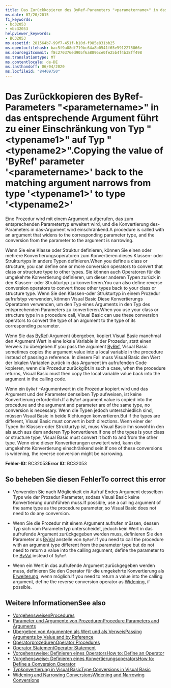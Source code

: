 ```yaml
---
title: Das Zurückkopieren des ByRef-Parameters "<parametername>" in das entsprechende Argument führt zu einer Einschränkung von Typ "<typename1>" auf Typ "<typename2>".
ms.date: 07/20/2015
f1_keywords:
- bc32053
- vbc32053
helpviewer_keywords:
- BC32053
ms.assetid: 281564b7-99f7-451f-b10d-f985e831bb25
ms.openlocfilehash: bac5f9a88df719bc64a8b0541f65e5912275866e
ms.sourcegitcommit: f8c270376ed905f6a8896ce0fe25b4f4b38ff498
ms.translationtype: MT
ms.contentlocale: de-DE
ms.lasthandoff: 06/04/2020
ms.locfileid: "84409750"
---
```

# <a name="copying-the-value-of-byref-parameter-parametername-back-to-the-matching-argument-narrows-from-type-typename1-to-type-typename2"></a><span data-ttu-id="021c3-102">Das Zurückkopieren des ByRef-Parameters "\<parametername>" in das entsprechende Argument führt zu einer Einschränkung von Typ "\<typename1>" auf Typ "\<typename2>".</span><span class="sxs-lookup"><span data-stu-id="021c3-102">Copying the value of 'ByRef' parameter '\<parametername>' back to the matching argument narrows from type '\<typename1>' to type '\<typename2>'</span></span>
<span data-ttu-id="021c3-103">Eine Prozedur wird mit einem Argument aufgerufen, das zum entsprechenden Parametertyp erweitert wird, und die Konvertierung des-Parameters in das-Argument wird einschränkend.</span><span class="sxs-lookup"><span data-stu-id="021c3-103">A procedure is called with an argument that widens to the corresponding parameter type, and the conversion from the parameter to the argument is narrowing.</span></span>  
  
 <span data-ttu-id="021c3-104">Wenn Sie eine Klasse oder Struktur definieren, können Sie einen oder mehrere Konvertierungsoperatoren zum Konvertieren dieses Klassen- oder Strukturtyps in andere Typen definieren.</span><span class="sxs-lookup"><span data-stu-id="021c3-104">When you define a class or structure, you can define one or more conversion operators to convert that class or structure type to other types.</span></span> <span data-ttu-id="021c3-105">Sie können auch Operatoren für die umgekehrte Konvertierung definieren, um dieser anderen Typen zurück in den Klassen- oder Strukturtyp zu konvertieren.</span><span class="sxs-lookup"><span data-stu-id="021c3-105">You can also define reverse conversion operators to convert those other types back to your class or structure type.</span></span> <span data-ttu-id="021c3-106">Wenn Sie den Klassen-oder Strukturtyp in einem Prozedur aufrufstyp verwenden, können Visual Basic Diese Konvertierungs Operatoren verwenden, um den Typ eines Arguments in den Typ des entsprechenden Parameters zu konvertieren.</span><span class="sxs-lookup"><span data-stu-id="021c3-106">When you use your class or structure type in a procedure call, Visual Basic can use these conversion operators to convert the type of an argument to the type of its corresponding parameter.</span></span>  
  
 <span data-ttu-id="021c3-107">Wenn Sie das [ByRef](../modifiers/byref.md)-Argument übergeben, kopiert Visual Basic manchmal den Argument Wert in eine lokale Variable in der Prozedur, statt einen Verweis zu übergeben.</span><span class="sxs-lookup"><span data-stu-id="021c3-107">If you pass the argument [ByRef](../modifiers/byref.md), Visual Basic sometimes copies the argument value into a local variable in the procedure instead of passing a reference.</span></span> <span data-ttu-id="021c3-108">In diesem Fall muss Visual Basic den Wert der lokalen Variablen zurück in das Argument im aufrufenden Code kopieren, wenn die Prozedur zurückgibt.</span><span class="sxs-lookup"><span data-stu-id="021c3-108">In such a case, when the procedure returns, Visual Basic must then copy the local variable value back into the argument in the calling code.</span></span>  
  
 <span data-ttu-id="021c3-109">Wenn ein `ByRef` -Argumentwert in die Prozedur kopiert wird und das Argument und der Parameter denselben Typ aufweisen, ist keine Konvertierung erforderlich.</span><span class="sxs-lookup"><span data-stu-id="021c3-109">If a `ByRef` argument value is copied into the procedure and the argument and parameter are of the same type, no conversion is necessary.</span></span> <span data-ttu-id="021c3-110">Wenn die Typen jedoch unterschiedlich sind, müssen Visual Basic in beide Richtungen konvertieren.</span><span class="sxs-lookup"><span data-stu-id="021c3-110">But if the types are different, Visual Basic must convert in both directions.</span></span> <span data-ttu-id="021c3-111">Wenn einer der Typen Ihr Klassen-oder Strukturtyp ist, muss Visual Basic ihn sowohl in den als auch aus dem anderen Typ konvertieren.</span><span class="sxs-lookup"><span data-stu-id="021c3-111">If one of the types is your class or structure type, Visual Basic must convert it both to and from the other type.</span></span> <span data-ttu-id="021c3-112">Wenn eine dieser Konvertierungen erweitert wird, kann die umgekehrte Konvertierung einschränkend sein.</span><span class="sxs-lookup"><span data-stu-id="021c3-112">If one of these conversions is widening, the reverse conversion might be narrowing.</span></span>  
  
 <span data-ttu-id="021c3-113">**Fehler-ID:** BC32053</span><span class="sxs-lookup"><span data-stu-id="021c3-113">**Error ID:** BC32053</span></span>  
  
## <a name="to-correct-this-error"></a><span data-ttu-id="021c3-114">So beheben Sie diesen Fehler</span><span class="sxs-lookup"><span data-stu-id="021c3-114">To correct this error</span></span>  
  
- <span data-ttu-id="021c3-115">Verwenden Sie nach Möglichkeit ein Aufruf Endes Argument desselben Typs wie der Prozedur Parameter, sodass Visual Basic keine Konvertierung durchführen muss.</span><span class="sxs-lookup"><span data-stu-id="021c3-115">If possible, use a calling argument of the same type as the procedure parameter, so Visual Basic does not need to do any conversion.</span></span>  
  
- <span data-ttu-id="021c3-116">Wenn Sie die Prozedur mit einem Argument aufrufen müssen, dessen Typ sich vom Parametertyp unterscheidet, jedoch kein Wert in das aufrufende Argument zurückgegeben werden muss, definieren Sie den Parameter als [ByVal](../modifiers/byval.md) anstelle von `ByRef`.</span><span class="sxs-lookup"><span data-stu-id="021c3-116">If you need to call the procedure with an argument type different from the parameter type but do not need to return a value into the calling argument, define the parameter to be [ByVal](../modifiers/byval.md) instead of `ByRef`.</span></span>  
  
- <span data-ttu-id="021c3-117">Wenn ein Wert in das aufrufende Argument zurückgegeben werden muss, definieren Sie den Operator für die umgekehrte Konvertierung als [Erweiterung](../modifiers/widening.md), wenn möglich.</span><span class="sxs-lookup"><span data-stu-id="021c3-117">If you need to return a value into the calling argument, define the reverse conversion operator as [Widening](../modifiers/widening.md), if possible.</span></span>  
  
## <a name="see-also"></a><span data-ttu-id="021c3-118">Weitere Informationen</span><span class="sxs-lookup"><span data-stu-id="021c3-118">See also</span></span>

- [<span data-ttu-id="021c3-119">Vorgehensweisen</span><span class="sxs-lookup"><span data-stu-id="021c3-119">Procedures</span></span>](../../programming-guide/language-features/procedures/index.md)
- [<span data-ttu-id="021c3-120">Parameter und Argumente von Prozeduren</span><span class="sxs-lookup"><span data-stu-id="021c3-120">Procedure Parameters and Arguments</span></span>](../../programming-guide/language-features/procedures/procedure-parameters-and-arguments.md)
- [<span data-ttu-id="021c3-121">Übergeben von Argumenten als Wert und als Verweis</span><span class="sxs-lookup"><span data-stu-id="021c3-121">Passing Arguments by Value and by Reference</span></span>](../../programming-guide/language-features/procedures/passing-arguments-by-value-and-by-reference.md)
- [<span data-ttu-id="021c3-122">Operatorprozeduren</span><span class="sxs-lookup"><span data-stu-id="021c3-122">Operator Procedures</span></span>](../../programming-guide/language-features/procedures/operator-procedures.md)
- [<span data-ttu-id="021c3-123">Operator Statement</span><span class="sxs-lookup"><span data-stu-id="021c3-123">Operator Statement</span></span>](../statements/operator-statement.md)
- [<span data-ttu-id="021c3-124">Vorgehensweise: Definieren eines Operators</span><span class="sxs-lookup"><span data-stu-id="021c3-124">How to: Define an Operator</span></span>](../../programming-guide/language-features/procedures/how-to-define-an-operator.md)
- [<span data-ttu-id="021c3-125">Vorgehensweise: Definieren eines Konvertierungsoperators</span><span class="sxs-lookup"><span data-stu-id="021c3-125">How to: Define a Conversion Operator</span></span>](../../programming-guide/language-features/procedures/how-to-define-a-conversion-operator.md)
- [<span data-ttu-id="021c3-126">Typkonvertierung in Visual Basic</span><span class="sxs-lookup"><span data-stu-id="021c3-126">Type Conversions in Visual Basic</span></span>](../../programming-guide/language-features/data-types/type-conversions.md)
- [<span data-ttu-id="021c3-127">Widening and Narrowing Conversions</span><span class="sxs-lookup"><span data-stu-id="021c3-127">Widening and Narrowing Conversions</span></span>](../../programming-guide/language-features/data-types/widening-and-narrowing-conversions.md)
